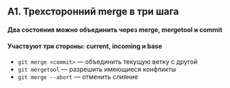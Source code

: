## A1. Трехсторонний merge в три шага

#### Два состояния можно объединить через merge, mergetool и commit

#### Участвуют три стороны: current, incoming и base

- `git merge <commit>` — объединить текущую ветку с другой
- `git mergetool` — разрешить имеющиеся конфликты
- `git merge --abort` — отменить слияние
